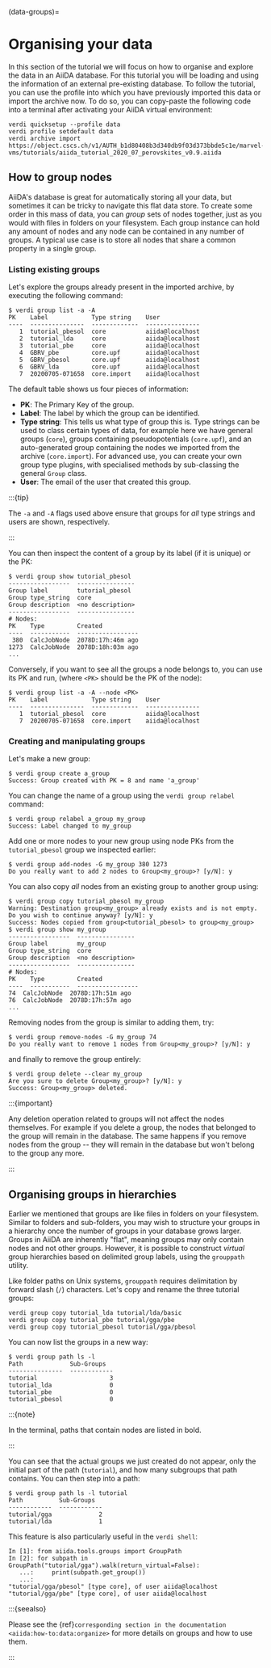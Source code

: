 (data-groups)=

# Organising your data

In this section of the tutorial we will focus on how to organise and explore the data in an AiiDA database.
For this tutorial you will be loading and using the information of an external pre-existing database.
To follow the tutorial, you can use the profile into which you have previously imported this data or import the archive now.
To do so, you can copy-paste the following code into a terminal after activating your AiiDA virtual environment:

```{code-block} console
verdi quicksetup --profile data
verdi profile setdefault data
verdi archive import https://object.cscs.ch/v1/AUTH_b1d80408b3d340db9f03d373bbde5c1e/marvel-vms/tutorials/aiida_tutorial_2020_07_perovskites_v0.9.aiida
```

## How to group nodes

AiiDA's database is great for automatically storing all your data, but sometimes it can be tricky to navigate this flat data store.
To create some order in this mass of data, you can *group* sets of nodes together, just as you would with files in folders on your filesystem.
Each group instance can hold any amount of nodes and any node can be contained in any number of groups.
A typical use case is to store all nodes that share a common property in a single group.

### Listing existing groups

Let's explore the groups already present in the imported archive, by executing the following command:

```{code-block} console
$ verdi group list -a -A
PK    Label            Type string    User
----  ---------------  -------------  ---------------
   1  tutorial_pbesol  core           aiida@localhost
   2  tutorial_lda     core           aiida@localhost
   3  tutorial_pbe     core           aiida@localhost
   4  GBRV_pbe         core.upf       aiida@localhost
   5  GBRV_pbesol      core.upf       aiida@localhost
   6  GBRV_lda         core.upf       aiida@localhost
   7  20200705-071658  core.import    aiida@localhost
```

The default table shows us four pieces of information:

* **PK**: The Primary Key of the group.
* **Label**: The label by which the group can be identified.
* **Type string**: This tells us what type of group this is.
  Type strings can be used to class certain types of data, for example here we have general groups (`core`), groups containing pseudopotentials (`core.upf`), and an auto-generated group containing the nodes we imported from the archive (`core.import`).
  For advanced use, you can create your own group type plugins, with specialised methods by sub-classing the general `Group` class.
* **User**: The email of the user that created this group.

:::{tip}

The `-a` and `-A` flags used above ensure that groups for *all* type strings and users are shown, respectively.

:::

You can then inspect the content of a group by its label (if it is unique) or the PK:

```{code-block} console
$ verdi group show tutorial_pbesol
-----------------  ----------------
Group label        tutorial_pbesol
Group type_string  core
Group description  <no description>
-----------------  ----------------
# Nodes:
PK    Type         Created
----  -----------  -----------------
 380  CalcJobNode  2078D:17h:46m ago
1273  CalcJobNode  2078D:18h:03m ago
...
```

Conversely, if you want to see all the groups a node belongs to, you can use its PK and run, (where `<PK>` should be the PK of the node):

```{code-block} console
$ verdi group list -a -A --node <PK>
PK    Label            Type string    User
----  ---------------  -------------  ---------------
   1  tutorial_pbesol  core           aiida@localhost
   7  20200705-071658  core.import    aiida@localhost
```

### Creating and manipulating groups

Let's make a new group:

```{code-block} console
$ verdi group create a_group
Success: Group created with PK = 8 and name 'a_group'
```

You can change the name of a group using the `verdi group relabel` command:

```{code-block} console
$ verdi group relabel a_group my_group
Success: Label changed to my_group
```

Add one or more nodes to your new group using node PKs from the `tutorial_pbesol` group we inspected earlier:

```{code-block} console
$ verdi group add-nodes -G my_group 380 1273
Do you really want to add 2 nodes to Group<my_group>? [y/N]: y
```

You can also copy *all* nodes from an existing group to another group using:

```{code-block} console
$ verdi group copy tutorial_pbesol my_group
Warning: Destination group<my_group> already exists and is not empty.
Do you wish to continue anyway? [y/N]: y
Success: Nodes copied from group<tutorial_pbesol> to group<my_group>
$ verdi group show my_group
-----------------  ----------------
Group label        my_group
Group type_string  core
Group description  <no description>
-----------------  ----------------
# Nodes:
PK    Type         Created
----  -----------  -----------------
74  CalcJobNode  2078D:17h:51m ago
76  CalcJobNode  2078D:17h:57m ago
...
```

Removing nodes from the group is similar to adding them, try:

```{code-block} console
$ verdi group remove-nodes -G my_group 74
Do you really want to remove 1 nodes from Group<my_group>? [y/N]: y
```

and finally to remove the group entirely:

```{code-block} console
$ verdi group delete --clear my_group
Are you sure to delete Group<my_group>? [y/N]: y
Success: Group<my_group> deleted.
```

:::{important}

Any deletion operation related to groups will not affect the nodes themselves.
For example if you delete a group, the nodes that belonged to the group will remain in the database.
The same happens if you remove nodes from the group -- they will remain in the database but won't belong to the group any more.

:::

## Organising groups in hierarchies

Earlier we mentioned that groups are like files in folders on your filesystem.
Similar to folders and sub-folders, you may wish to structure your groups in a hierarchy once the number of groups in your database grows larger.
Groups in AiiDA are inherently "flat", meaning groups may only contain nodes and not other groups.
However, it is possible to construct *virtual* group hierarchies based on delimited group labels, using the `grouppath` utility.

Like folder paths on Unix systems, `grouppath` requires delimitation by forward slash (`/`) characters.
Let's copy and rename the three tutorial groups:

```{code-block} console
verdi group copy tutorial_lda tutorial/lda/basic
verdi group copy tutorial_pbe tutorial/gga/pbe
verdi group copy tutorial_pbesol tutorial/gga/pbesol
```

You can now list the groups in a new way:

```{code-block} console
$ verdi group path ls -l
Path             Sub-Groups
---------------  ------------
tutorial                    3
tutorial_lda                0
tutorial_pbe                0
tutorial_pbesol             0
```

:::{note}

In the terminal, paths that contain nodes are listed in bold.

:::

You can see that the actual groups we just created do not appear, only the initial part of the path (`tutorial`), and how many subgroups that path contains.
You can then step into a path:

```{code-block} console
$ verdi group path ls -l tutorial
Path          Sub-Groups
------------  ------------
tutorial/gga             2
tutorial/lda             1
```

This feature is also particularly useful in the `verdi shell`:

```{code-block} ipython
In [1]: from aiida.tools.groups import GroupPath
In [2]: for subpath in GroupPath("tutorial/gga").walk(return_virtual=False):
   ...:     print(subpath.get_group())
   ...:
"tutorial/gga/pbesol" [type core], of user aiida@localhost
"tutorial/gga/pbe" [type core], of user aiida@localhost
```

:::{seealso}

Please see the {ref}`corresponding section in the documentation <aiida:how-to:data:organize>` for more details on groups and how to use them.

:::

